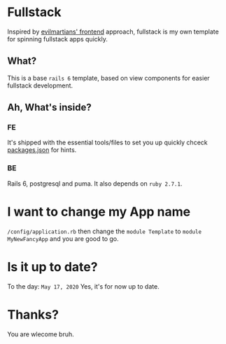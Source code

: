 # Fullstack

Inspired by [evilmartians' frontend](https://evilmartians.com/chronicles/evil-front-part-1) approach, fullstack is my own template for spinning fullstack apps quickly.


## What?
This is a base `rails 6` template, based on view components for easier fullstack development.

## Ah, What's inside?

### FE
It's shipped with the essential tools/files to set you up quickly chceck [packages.json](/package.json) for hints.

### BE
Rails 6, postgresql and puma. It also depends on `ruby 2.7.1`.

# I want to change my App name
`/config/application.rb` then change the `module Template` to `module MyNewFancyApp` and you are good to go.

# Is it up to date?
To the day: `May 17, 2020` Yes, it's for now up to date.

# Thanks?
You are wlecome bruh.
